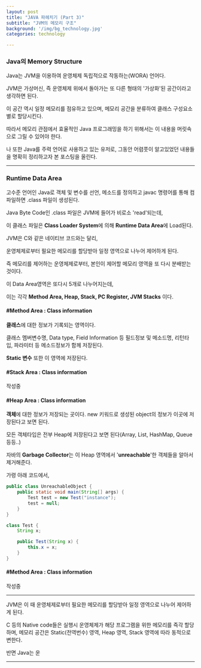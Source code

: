 ```yaml
---
layout: post
title: "JAVA 파헤치기 (Part 3)"
subtitle: "JVM의 메모리 구조"
background: '/img/bg_technology.jpg'
categories: technology

---
```



### Java의 Memory Structure



Java는 JVM을 이용하여 운영체제 독립적으로 작동하는(WORA) 언어다.

JVM은 가상머신, 즉 운영체제 위에서 돌아가는 또 다른 형태의 '가상화'된 공간이라고 생각하면 된다.

이 공간 역시 일정 메모리를 점유하고 있으며, 메모리 공간을 분류하여 클래스 구성요소별로 할당시킨다.

따라서 메모리 관점에서 효율적인 Java 프로그래밍을 하기 위해서는 이 내용을 머릿속으로 그릴 수 있어야 한다.

나 또한 Java를 주력 언어로 사용하고 있는 유저로, 그동안 어렴풋이 알고있었던 내용들을 명확히 정리하고자 본 포스팅을 올린다.



---

### Runtime Data Area



고수준 언어인 Java로 객체 및 변수를 선언, 메소드를 정의하고 javac 명령어를 통해 컴파일하면 .class 파일이 생성된다. 

Java Byte Code인 .class 파일은 JVM에 들어가 비로소 'read'되는데, 

이 클래스 파일은 **Class Loader System**에 의해 **Runtime Data Area**에 Load된다.



JVM은 C와 같은 네이티브 코드와는 달리, 

운영체제로부터 필요한 메모리를 할당받아 일정 영역으로 나누어 제어하게 된다.

즉 메모리를 제어하는 운영체제로부터, 본인이 제어할 메모리 영역을 또 다시 분배받는 것이다.

이 Data Area영역은 또다시 5개로 나누어지는데, 

이는 각각 **Method Area, Heap, Stack, PC Register,  JVM Stacks** 이다.



#### #Method Area : Class information

**클래스**에 대한 정보가 기록되는 영역이다.

클래스 멤버변수명, Data type, Field Information 등 필드정보 및 메소드명, 리턴타입, 파라미터 등 메소드정보가 함께 저장된다.

**Static 변수** 또한 이 영역에 저장된다.



#### #Stack Area : Class information

작성중



#### #Heap Area : Class information

**객체**에 대한 정보가 저장되는 곳이다. new 키워드로 생성된 object의 정보가 이곳에 저장된다고 보면 된다.

모든 객체타입은 전부 Heap에 저장된다고 보면 된다(Array, List, HashMap, Queue 등등..)

자바의 **Garbage Collector**는 이 Heap 영역에서 '**unreachable**'한 객체들을 알아서 제거해준다.

가령 아래 코드에서,

```java
public class UnreachableObject {
    public static void main(String[] args) {
        Test test = new Test("instance");
        test = null;
    }
}

class Test {
    String x;

    public Test(String x) {
        this.x = x;
    }
}
```



#### #Method Area : Class information

작성중



---





JVM은 이 때 운영체제로부터 필요한 메모리를 할당받아 일정 영역으로 나누어 제어하게 된다.

C 등의 Native code들은 실행시 운영체제가 해당 프로그램을 위한 메모리를 즉각 할당하며, 메모리 공간은 Static(전역번수) 영역, Heap 영역, Stack 영역에 따라 동적으로 변한다.



반면 Java는 운

------

